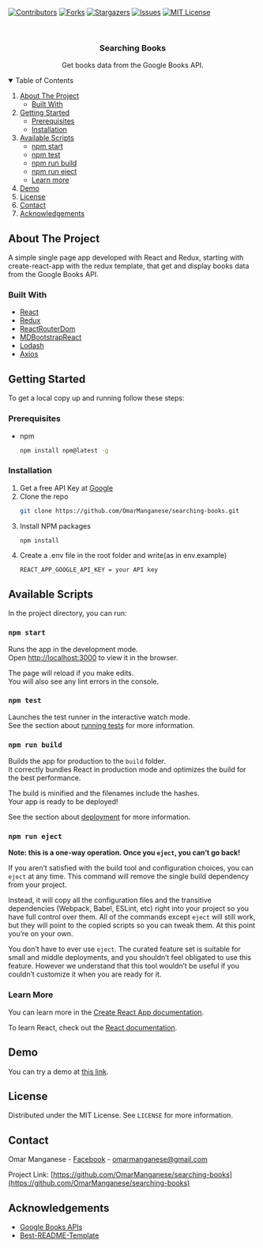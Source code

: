 [![Contributors][contributors-shield]][contributors-url]
[![Forks][forks-shield]][forks-url]
[![Stargazers][stars-shield]][stars-url]
[![Issues][issues-shield]][issues-url]
[![MIT License][license-shield]][license-url]


<br />

  <h3 align="center">Searching Books</h3>

  <p align="center">
    Get books data from the Google Books API.
    <br />
    



<!-- TABLE OF CONTENTS -->
<details open="open">
  <summary>Table of Contents</summary>
  <ol>
    <li>
      <a href="#about-the-project">About The Project</a>
      <ul>
        <li><a href="#built-with">Built With</a></li>
      </ul>
    </li>
    <li>
      <a href="#getting-started">Getting Started</a>
      <ul>
        <li><a href="#prerequisites">Prerequisites</a></li>
        <li><a href="#installation">Installation</a></li>
      </ul>
    </li>
    <li>
      <a href="#available-scripts">Available Scripts</a>
      <ul>
        <li><a href="#npm-start">npm start</a></li>
        <li><a href="#npm-test">npm test</a></li>
        <li><a href="#npm-run-build">npm run build</a></li>
        <li><a href="#npm-run-eject">npm run eject</a></li>
        <li><a href="#learn-more">Learn more</a></li>
      </ul>
    </li>
    <li><a href="#demo">Demo</a></li>
    <li><a href="#license">License</a></li>
    <li><a href="#contact">Contact</a></li>
    <li><a href="#acknowledgements">Acknowledgements</a></li>
  </ol>
</details>



<!-- ABOUT THE PROJECT -->
## About The Project

A simple single page app developed with React and Redux, starting with create-react-app with the redux template, that get and display books data from the Google Books API.

### Built With

* [React](https://reactjs.org/)
* [Redux](https://redux.js.org/)
* [ReactRouterDom](https://reactrouter.com/)
* [MDBootstrapReact](https://mdbootstrap.com/docs/b5/react/)
* [Lodash](https://lodash.com/)
* [Axios](https://github.com/axios/axios)



<!-- GETTING STARTED -->
## Getting Started

To get a local copy up and running follow these steps:

### Prerequisites

* npm
  ```sh
  npm install npm@latest -g
  ```

### Installation

1. Get a free API Key at [Google](https://developers.google.com/books/docs/v1/using)
2. Clone the repo
   ```sh
   git clone https://github.com/OmarManganese/searching-books.git
   ```
3. Install NPM packages
   ```sh
   npm install
   ```
4. Create a .env file in the root folder and write(as in env.example)
   ```JS
   REACT_APP_GOOGLE_API_KEY = your API key
   ```

## Available Scripts

In the project directory, you can run:

### `npm start`

Runs the app in the development mode.<br />
Open [http://localhost:3000](http://localhost:3000) to view it in the browser.

The page will reload if you make edits.<br />
You will also see any lint errors in the console.

### `npm test`

Launches the test runner in the interactive watch mode.<br />
See the section about [running tests](https://facebook.github.io/create-react-app/docs/running-tests) for more information.

### `npm run build`

Builds the app for production to the `build` folder.<br />
It correctly bundles React in production mode and optimizes the build for the best performance.

The build is minified and the filenames include the hashes.<br />
Your app is ready to be deployed!

See the section about [deployment](https://facebook.github.io/create-react-app/docs/deployment) for more information.

### `npm run eject`

**Note: this is a one-way operation. Once you `eject`, you can’t go back!**

If you aren’t satisfied with the build tool and configuration choices, you can `eject` at any time. This command will remove the single build dependency from your project.

Instead, it will copy all the configuration files and the transitive dependencies (Webpack, Babel, ESLint, etc) right into your project so you have full control over them. All of the commands except `eject` will still work, but they will point to the copied scripts so you can tweak them. At this point you’re on your own.

You don’t have to ever use `eject`. The curated feature set is suitable for small and middle deployments, and you shouldn’t feel obligated to use this feature. However we understand that this tool wouldn’t be useful if you couldn’t customize it when you are ready for it.

### Learn More

You can learn more in the [Create React App documentation](https://facebook.github.io/create-react-app/docs/getting-started).

To learn React, check out the [React documentation](https://reactjs.org/).
## Demo
You can try a demo at [this link](https://searching-books.netlify.app).

<!-- LICENSE -->
## License

Distributed under the MIT License. See `LICENSE` for more information.



<!-- CONTACT -->
## Contact

Omar Manganese - [Facebook](https://www.facebook.com/omar.manganese) - omarmanganese@gmail.com

Project Link: [https://github.com/OmarManganese/searching-books](https://github.com/OmarManganese/searching-books)



<!-- ACKNOWLEDGEMENTS -->
## Acknowledgements
* [Google Books APIs](https://developers.google.com/books)
* [Best-README-Template](https://github.com/othneildrew/Best-README-Template)



[contributors-shield]: https://img.shields.io/github/contributors/OmarManganese/searching-books?style=for-the-badge
[contributors-url]: https://github.com/OmarManganese/searching-books/graphs/contributors
[forks-shield]: https://img.shields.io/github/forks/OmarManganese/searching-books?style=for-the-badge
[forks-url]: https://github.com/OmarManganese/searching-books/network/members
[stars-shield]: https://img.shields.io/github/stars/OmarManganese/searching-books?style=for-the-badge
[stars-url]: https://github.com/OmarManganese/searching-books/stargazers
[issues-shield]: https://img.shields.io/github/issues/OmarManganese/searching-books?style=for-the-badge
[issues-url]: https://github.com/OmarManganese/searching-books/issues
[license-shield]: https://img.shields.io/github/license/OmarManganese/searching-books?style=for-the-badge
[license-url]: https://github.com/OmarManganese/searching-books/blob/main/LICENSE.txt